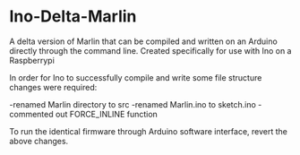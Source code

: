 Ino-Delta-Marlin
================

A delta version of Marlin that can be compiled and written on an Arduino directly through the command line.  Created specifically for use with Ino on a Raspberrypi

In order for Ino to successfully compile and write some file structure changes were required:

-renamed Marlin directory to src
-renamed Marlin.ino to sketch.ino
-commented out FORCE_INLINE function

To run the identical firmware through Arduino software interface, revert the above changes. 
